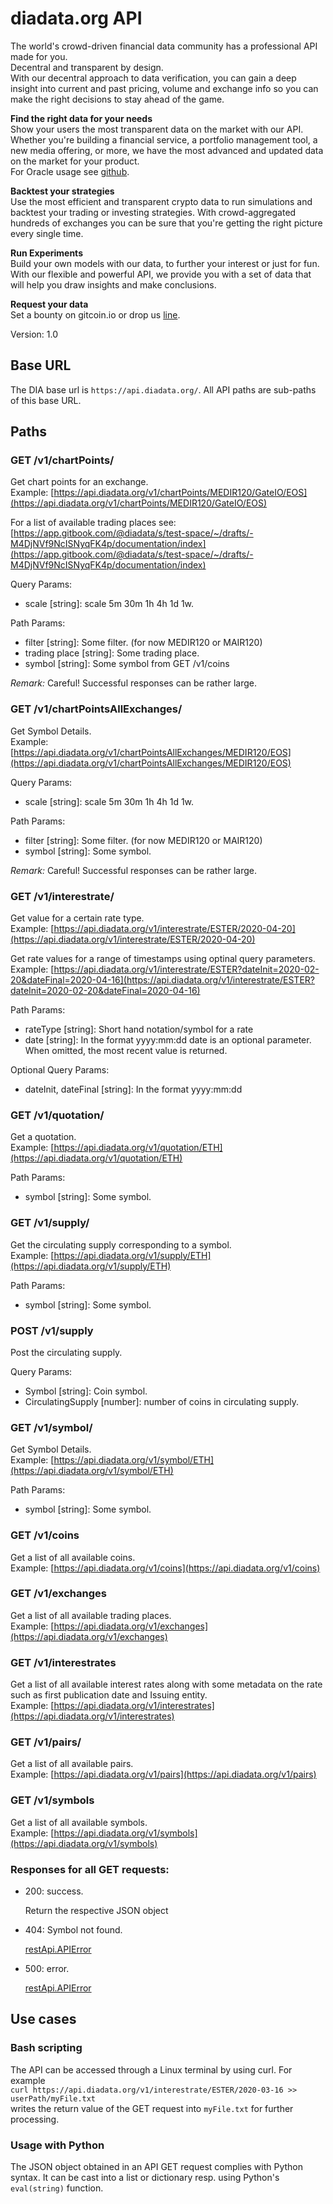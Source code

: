 # diadata.org API

The world's crowd-driven financial data community has a professional API made for you.  
Decentral and transparent by design.  
With our decentral approach to data verification, you can gain a deep insight into current and past pricing, volume and exchange info so you can make the right decisions to stay ahead of the game.

**Find the right data for your needs**  
Show your users the most transparent data on the market with our API. Whether you're building a financial service, a portfolio management tool, a new media offering, or more, we have the most advanced and updated data on the market for your product.  
For Oracle usage see [github](https://github.com/diadata-org/diadata/tree/master/documentation/methodology/oracles.md).

**Backtest your strategies**  
Use the most efficient and transparent crypto data to run simulations and backtest your trading or investing strategies. With crowd-aggregated hundreds of exchanges you can be sure that you're getting the right picture every single time.

**Run Experiments**  
Build your own models with our data, to further your interest or just for fun. With our flexible and powerful API, we provide you with a set of data that will help you draw insights and make conclusions.

**Request your data**  
Set a bounty on gitcoin.io or drop us [line](mailto:API@diadata.org).

Version: 1.0

## Base URL

The DIA base url is `https://api.diadata.org/`. All API paths are sub-paths of this base URL.

## Paths

### GET /v1/chartPoints/

Get chart points for an exchange.  
Example: [https://api.diadata.org/v1/chartPoints/MEDIR120/GateIO/EOS](https://api.diadata.org/v1/chartPoints/MEDIR120/GateIO/EOS)

For a list of available trading places see:  
[https://app.gitbook.com/@diadata/s/test-space/~/drafts/-M4DjNVf9NcISNyqFK4p/documentation/index](https://app.gitbook.com/@diadata/s/test-space/~/drafts/-M4DjNVf9NcISNyqFK4p/documentation/index)

Query Params:

* scale \[string\]: scale 5m 30m 1h 4h 1d 1w.

Path Params:

* filter \[string\]: Some filter. \(for now MEDIR120 or MAIR120\)
* trading place \[string\]: Some trading place.
* symbol \[string\]: Some symbol from GET /v1/coins

_Remark:_ Careful! Successful responses can be rather large.

### GET /v1/chartPointsAllExchanges/

Get Symbol Details.  
Example: [https://api.diadata.org/v1/chartPointsAllExchanges/MEDIR120/EOS](https://api.diadata.org/v1/chartPointsAllExchanges/MEDIR120/EOS)  


Query Params:

* scale \[string\]: scale 5m 30m 1h 4h 1d 1w.

Path Params:

* filter \[string\]: Some filter. \(for now MEDIR120 or MAIR120\)
* symbol \[string\]: Some symbol.

_Remark:_ Careful! Successful responses can be rather large.

### GET /v1/interestrate/

Get value for a certain rate type.  
Example: [https://api.diadata.org/v1/interestrate/ESTER/2020-04-20](https://api.diadata.org/v1/interestrate/ESTER/2020-04-20)

Get rate values for a range of timestamps using optinal query parameters.  
Example: [https://api.diadata.org/v1/interestrate/ESTER?dateInit=2020-02-20&dateFinal=2020-04-16](https://api.diadata.org/v1/interestrate/ESTER?dateInit=2020-02-20&dateFinal=2020-04-16)

Path Params:

* rateType \[string\]: Short hand notation/symbol for a rate
* date \[string\]: In the format yyyy:mm:dd  date is an optional parameter. When omitted, the most recent value is returned.

Optional Query Params:

* dateInit, dateFinal \[string\]: In the format yyyy:mm:dd

### GET /v1/quotation/

Get a quotation.  
Example: [https://api.diadata.org/v1/quotation/ETH](https://api.diadata.org/v1/quotation/ETH)

Path Params:

* symbol \[string\]: Some symbol.

### GET /v1/supply/

Get the circulating supply corresponding to a symbol.  
Example: [https://api.diadata.org/v1/supply/ETH](https://api.diadata.org/v1/supply/ETH)

Path Params:

* symbol \[string\]: Some symbol.

### POST /v1/supply

Post the circulating supply.

Query Params:

* Symbol \[string\]: Coin symbol.
* CirculatingSupply \[number\]: number of coins in circulating supply.

### GET /v1/symbol/

Get Symbol Details.  
Example: [https://api.diadata.org/v1/symbol/ETH](https://api.diadata.org/v1/symbol/ETH)

Path Params:

* symbol \[string\]: Some symbol.

### GET /v1/coins

Get a list of all available coins.  
Example: [https://api.diadata.org/v1/coins](https://api.diadata.org/v1/coins)

### GET /v1/exchanges

Get a list of all available trading places.  
Example: [https://api.diadata.org/v1/exchanges](https://api.diadata.org/v1/exchanges)

### GET /v1/interestrates

Get a list of all available interest rates along with some metadata on the rate such as first publication date and Issuing entity.  
Example: [https://api.diadata.org/v1/interestrates](https://api.diadata.org/v1/interestrates)

### GET /v1/pairs/

Get a list of all available pairs.  
Example: [https://api.diadata.org/v1/pairs](https://api.diadata.org/v1/pairs)

### GET /v1/symbols

Get a list of all available symbols.  
Example: [https://api.diadata.org/v1/symbols](https://api.diadata.org/v1/symbols)

### Responses for all GET  requests:

* 200: success.

  Return the respective JSON object

* 404: Symbol not found.

  [restApi.APIError](api.md#restapiapierror)

* 500: error.

  [restApi.APIError](api.md#restapiapierror)

## Use cases

### Bash scripting

The API can be accessed through a Linux terminal by using curl. For example  
`curl https://api.diadata.org/v1/interestrate/ESTER/2020-03-16 >> userPath/myFile.txt`  
writes the return value of the GET request into `myFile.txt` for further processing.

### Usage with Python

The JSON object obtained in an API GET request complies with Python syntax. It can be cast into a list or dictionary resp. using Python's `eval(string)` function.

